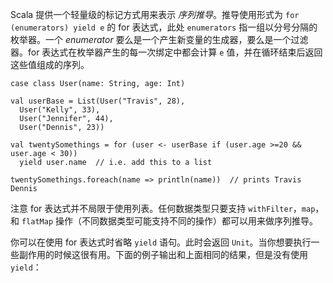 Scala 提供一个轻量级的标记方式用来表示 *序列推导*。推导使用形式为 `for (enumerators) yield e` 的 for 表达式，此处 `enumerators` 指一组以分号分隔的枚举器。一个 *enumerator* 要么是一个产生新变量的生成器，要么是一个过滤器。for 表达式在枚举器产生的每一次绑定中都会计算 `e` 值，并在循环结束后返回这些值组成的序列。

```
case class User(name: String, age: Int)

val userBase = List(User("Travis", 28),
  User("Kelly", 33),
  User("Jennifer", 44),
  User("Dennis", 23))

val twentySomethings = for (user <- userBase if (user.age >=20 && user.age < 30))
  yield user.name  // i.e. add this to a list

twentySomethings.foreach(name => println(name))  // prints Travis Dennis
```

注意 for 表达式并不局限于使用列表。任何数据类型只要支持 `withFilter`，`map`，和 `flatMap` 操作（不同数据类型可能支持不同的操作）都可以用来做序列推导。

你可以在使用 for 表达式时省略 `yield` 语句。此时会返回 `Unit`。当你想要执行一些副作用的时候这很有用。下面的例子输出和上面相同的结果，但是没有使用 `yield`：

